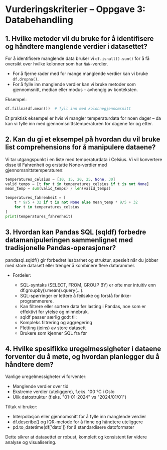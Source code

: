 # Vurderingskriterier – Oppgave 3: Databehandling

## 1. Hvilke metoder vil du bruke for å identifisere og håndtere manglende verdier i datasettet?

For å identifisere manglende data bruker vi `df.isnull().sum()` for å få oversikt over hvilke kolonner som har `NaN`-verdier.

- For å fjerne rader med for mange manglende verdier kan vi bruke `df.dropna()`.
- For å fylle inn manglende verdier kan vi bruke metoder som gjennomsnitt, median eller modus – avhengig av konteksten.

Eksempel:
```python
df.fillna(df.mean())  # fyll inn med kolonnegjennomsnitt
```

Et praktisk eksempel er hvis vi mangler temperaturdata for noen dager – da kan vi fylle inn med gjennomsnittstemperaturen for dagene før og etter.

## 2. Kan du gi et eksempel på hvordan du vil bruke list comprehensions for å manipulere dataene?
Vi tar utgangspunkt i en liste med temperaturdata i Celsius. Vi vil konvertere disse til Fahrenheit og erstatte None-verdier med gjennomsnittstemperaturen:
```python
temperatures_celsius = [10, 15, 20, 25, None, 30]
valid_temps = [t for t in temperatures_celsius if t is not None]
mean_temp = sum(valid_temps) / len(valid_temps)

temperatures_fahrenheit = [
    t * 9/5 + 32 if t is not None else mean_temp * 9/5 + 32 
    for t in temperatures_celsius
]
print(temperatures_fahrenheit)
```
## 3. Hvordan kan Pandas SQL (sqldf) forbedre datamanipuleringen sammenlignet med tradisjonelle Pandas-operasjoner?
pandasql.sqldf() gir forbedret lesbarhet og struktur, spesielt når du jobber med store datasett eller trenger å kombinere flere datarammer.

- Fordeler:

    - SQL-syntaks (SELECT, FROM, GROUP BY) er ofte mer intuitiv enn df.groupby().mean().query(...).
    - SQL-spørringer er lettere å feilsøke og forstå for ikke-programmerere.
    - Kan filtrere eller sortere data før lasting i Pandas, noe som er effektivt for ytelse og minnebruk.
    - sqldf passer særlig godt til:
    - Kompleks filtrering og aggregering
    - Fletting (joins) av store datasett
    - Brukere som kjenner SQL fra før

## 4. Hvilke spesifikke uregelmessigheter i dataene forventer du å møte, og hvordan planlegger du å håndtere dem?
Vanlige uregelmessigheter vi forventer:

- Manglende verdier over tid
- Ekstreme verdier (uteliggere), f.eks. 100 °C i Oslo
- Ulik datostruktur (f.eks. "01-01-2024" vs "2024/01/01")

Tiltak vi bruker:

- Interpolasjon eller gjennomsnitt for å fylle inn manglende verdier
- df.describe() og IQR-metode for å finne og håndtere uteliggere
- pd.to_datetime(df['dato']) for å standardisere datoformater

Dette sikrer at datasettet er robust, komplett og konsistent før videre analyse og visualisering.

